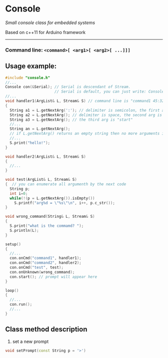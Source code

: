 # Console
*Small console class for embedded systems*

Based on c++11 for Arduino framework
***
### Command line: `<command>[ <arg1>[ <arg2>[ ...]]]`

## Usage example:
```cpp
#include "console.h"
//...
Console con(&Serial); // Serial is descendant of Stream.
                      // Serial is default, you can just write: Console con;
//...
void handler1(ArgList& L, Stream& S) // command line is "command1 45:32 start"
{
  String a1 = L.getNextArg(':'); // delimiter is semicolon, the first arg is "45"
  String a2 = L.getNextArg(); // delimiter is space, the second arg is "32"
  String a3 = L.getNextArg(); // the third arg is "start"
  //...
  String an = L.getNextArg();
  // if L.getNextArg() returns an empty string then no more arguments in the command line
  //...
  S.print("hello!");
}

void handler2(ArgList& L, Stream& S)
{
  //...
}

void test(ArgList& L, Stream& S)
{  // you can enumerate all argumenth by the next code
  String p;
  int i=0;
  while(!(p = L.getNextArg()).isEmpty())
    S.printf("arg%d = \"%s\"\n", i++, p.c_str());
}

void wrong_command(String& L, Stream& S)
{
  S.print("what is the commamd? ");
  S.println(L);
}

setup()
{
  //...
  con.onCmd("command1", handler1);
  con.onCmd("command2", handler2);
  con.onCmd("test", test);
  con.onUnknown(wrong_command);
  con.start(); // prompt will appear here
}

loop()
{
  //...
  con.run();
  //...
}
```
## Class method description
1. set a new prompt

```cpp 
void setPrompt(const String p = '>')
``` 
